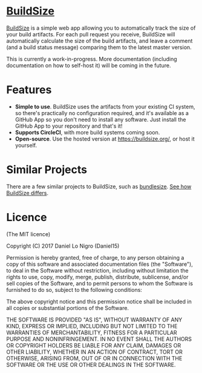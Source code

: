 [BuildSize](https://buildsize.org/)
=========

[BuildSize](https://buildsize.org/) is a simple web app allowing you to automatically track the size of your build artifacts. For each pull request you receive, BuildSize will automatically calculate the size of the build artifacts, and leave a comment (and a build status message) comparing them to the latest master version.

This is currently a work-in-progress. More documentation (including documentation on how to self-host it) will be coming in the future.

Features
========
* **Simple to use**. BuildSize uses the artifacts from your existing CI system, so there's practically no configuration required, and it's available as a GitHub App so you don't need to install any software. Just install the GitHub App to your repository and that's it!
* **Supports CircleCI**, with more build systems coming soon. 
* **Open-source**. Use the hosted version at https://buildsize.org/, or host it yourself.

Similar Projects
================
There are a few similar projects to BuildSize, such as [bundlesize](https://github.com/siddharthkp/bundlesize). [See how BuildSize differs](docs/comparison.md).

Licence
=======
(The MIT licence)

Copyright (C) 2017 Daniel Lo Nigro (Daniel15)

Permission is hereby granted, free of charge, to any person obtaining a copy of
this software and associated documentation files (the "Software"), to deal in
the Software without restriction, including without limitation the rights to
use, copy, modify, merge, publish, distribute, sublicense, and/or sell copies
of the Software, and to permit persons to whom the Software is furnished to do
so, subject to the following conditions:

The above copyright notice and this permission notice shall be included in all
copies or substantial portions of the Software.

THE SOFTWARE IS PROVIDED "AS IS", WITHOUT WARRANTY OF ANY KIND, EXPRESS OR
IMPLIED, INCLUDING BUT NOT LIMITED TO THE WARRANTIES OF MERCHANTABILITY,
FITNESS FOR A PARTICULAR PURPOSE AND NONINFRINGEMENT. IN NO EVENT SHALL THE
AUTHORS OR COPYRIGHT HOLDERS BE LIABLE FOR ANY CLAIM, DAMAGES OR OTHER
LIABILITY, WHETHER IN AN ACTION OF CONTRACT, TORT OR OTHERWISE, ARISING FROM,
OUT OF OR IN CONNECTION WITH THE SOFTWARE OR THE USE OR OTHER DEALINGS IN THE
SOFTWARE.

